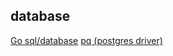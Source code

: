 ## database

[Go sql/database](https://pkg.go.dev/database/sql)
[pq (postgres driver)](https://github.com/lib/pq)

